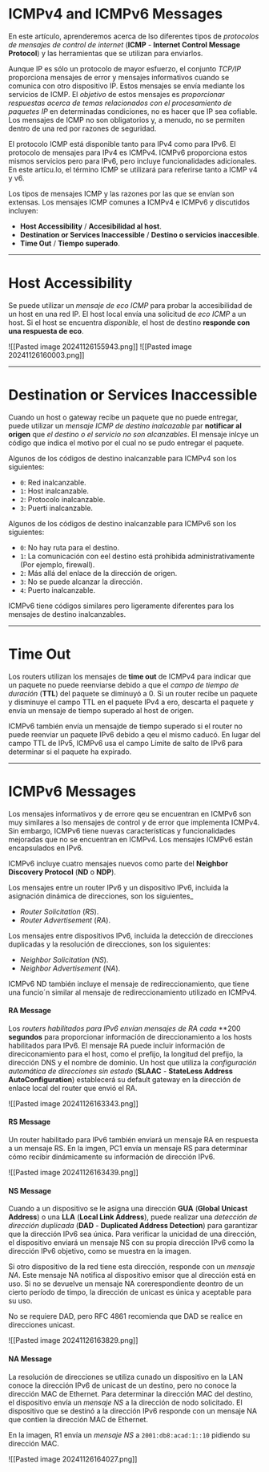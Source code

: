 # ICMPv4 and ICMPv6 Messages

En este artículo, aprenderemos acerca de lso diferentes tipos de *protocolos de mensajes de control de internet* (**ICMP** - **Internet Control Message Protocol**) y las herramientas que se utilizan para enviarlos.

Aunque IP es sólo un protocolo de mayor esfuerzo, el conjunto *TCP/IP* proporciona mensajes de error y mensajes informativos cuando se comunica con otro dispositivo IP. Estos mensajes se envía mediante los servicios de ICMP. El *objetivo* de estos mensajes es *proporcionar respuestas acerca de temas relacionados con el procesamiento de paquetes IP* en determinadas condiciones, no es hacer que IP sea cofiable. Los mensajes de ICMP no son obligatorios y, a menudo, no se permiten dentro de una red por razones de seguridad.

El protocolo ICMP está disponible tanto para IPv4 como para IPv6. El protocolo de mensajes para IPv4 es ICMPv4. ICMPv6 proporciona estos mismos servicios pero para IPv6, pero incluye funcionalidades adicionales. En este artícu.lo, el término ICMP se utilizará para referirse tanto a ICMP v4 y v6.

Los tipos de mensajes ICMP y las razones por las que se envían son extensas. Los mensajes ICMP comunes a ICMPv4 e ICMPv6 y discutidos incluyen:

- **Host Accessibility** / **Accesibilidad al host**.
- **Destination or Services Inaccessible** / **Destino o servicios inaccesible**.
- **Time Out** / **Tiempo superado**.

----
# Host Accessibility

Se puede utilizar un *mensaje de eco ICMP* para probar la accesibilidad de un host en una red IP. El host local envía una solicitud de *eco ICMP* a un host. Si el host se encuentra *disponible*, el host de destino **responde con una respuesta de eco**. 

![[Pasted image 20241126155943.png]]
![[Pasted image 20241126160003.png]]

----
# Destination or Services Inaccessible

Cuando un host o gateway recibe un paquete que no puede entregar, puede utilizar un *mensaje ICMP de destino inalcazable* par **notificar al origen** que *el destino o el servicio no son alcanzables*. El mensaje inlcye un código que indica el motivo por el cual no se pudo entregar el paquete.

Algunos de los códigos de destino inalcanzable para ICMPv4 son los siguientes:

- `0`: Red inalcanzable.
- `1`: Host inalcanzable.
- `2`: Protocolo inalcanzable.
- `3`: Puerti inalcanzable.

Algunos de los códigos de destino inalcanzable para ICMPv6 son los siguientes:

- `0`: No hay ruta para el destino.
- `1`: La comunicación con eel destino está prohibida administrativamente (Por ejemplo, firewall).
- `2`: Más allá del enlace de la dirección de origen.
- `3`: No se puede alcanzar la dirección.
- `4`: Puerto inalcanzable.

ICMPv6 tiene códigos similares pero ligeramente diferentes para los mensajes de destino inalcanzables.

---
# Time Out

Los routers utilizan los mensajes de **time out** de ICMPv4 para indicar que un paquete no puede reenviarse debido a que el *campo de tiempo de duración* (**TTL**) del paquete se diminuyó a 0. Si un router recibe un paquete y disminuye el campo TTL en el paquete IPv4 a ero, descarta el paquete y envía un mensaje de tiempo superado al host de origen. 

ICMPv6 también envía un mensajde de tiempo superado si el router no puede reenviar un paquete IPv6 debido a qeu el mismo caducó. En lugar del campo TTL de IPv5, ICMPv6 usa el campo Límite de salto de IPv6 para determinar si el paquete ha expirado.

---
# ICMPv6 Messages

Los mensajes informativos y de errore qeu se encuentran en ICMPv6 son muy similares a lso mensajes de control y de error que implementa ICMPv4. Sin embargo, ICMPv6 tiene nuevas características y funcionalidades mejoradas que no se encuentran en ICMPv4. Los mensajes ICMPv6 están encapsulados en IPv6.

ICMPv6 incluye cuatro mensajes nuevos como parte del **Neighbor Discovery Protocol** (**ND** o **NDP**).

Los mensajes entre un router IPv6 y un dispositivo IPv6, incluida la asignación dinámica de direcciones, son los siguientes_

- *Router Solicitation* (*RS*).
- *Router Advertisement* (*RA*).

Los mensajes entre dispositivos IPv6, incluida la detección de direcciones duplicadas y la resolución de direcciones, son los siguientes:

- *Neighbor Solicitation* (*NS*).
- *Neighbor Advertisement* (*NA*).

ICMPv6 ND también incluye el mensaje de redireccionamiento, que tiene una funcio´n similar al mensaje de redireccionamiento utilizado en ICMPv4.
#### RA Message

Los *routers habilitados para IPv6 envían mensajes de RA cada* **200 **segundos** para proporcionar información de direccionamiento a los hosts habilitados para IPv6. El mensaje RA puede incluir información de direciconamiento para el host, como el prefijo, la longitud del prefijo, la dirección DNS y el nombre de dominio. Un host que utiliza la *configuración automática de direcciones sin estado* (**SLAAC** - **StateLess Address AutoConfiguration**) establecerá su default gateway en la dirección de enlace local del router que envió el RA.

![[Pasted image 20241126163343.png]]
#### RS Message 

Un router habilitado para IPv6 también enviará un mensaje RA en respuesta a un mensaje RS. En la imgen, PC1 envía un mensaje RS para determinar cómo recibir dinámicamente su información de dirección IPv6.

![[Pasted image 20241126163439.png]]
#### NS Message

Cuando a un dispositivo se le asigna una dirección **GUA** (**Global Unicast Address**) o una **LLA** (**Local Link Address**), puede realizar una *detección de dirección duplicada*  (**DAD** - **Duplicated Address Detection**) para garantizar que la dirección IPv6 sea única. Para verificar la unicidad de una dirección, el dispositivo enviará un mensaje NS con su propia dirección IPv6 como la dirección IPv6 objetivo, como se muestra en la imagen.

Si otro dispositivo de la red tiene esta dirección, responde con un *mensaje NA*. Este mensaje NA notifica al dispositivo emisor que al dirección está en uso. Si no se devuelve un mensaje NA corerespondiente deontro de un cierto período de timpo, la dirección de unicast es única y aceptable para su uso.

No se requiere DAD, pero RFC 4861 recomienda que DAD se realice en direcciones unicast.

![[Pasted image 20241126163829.png]]
#### NA Message 

La resolución de direcciones se utiliza cunado un dispositivo en la LAN conoce la dirección IPv6 de unicast de un destino, pero no conoce la dirección MAC de Ethernet. Para determinar la dirección MAC del destino, el dispositivo envía un *mensaje NS* a la dirección de nodo solicitado. El dispositivo que se destinó a la dirección IPv6 responde con un mensaje NA que contien la dirección MAC de Ethernet.

En la imagen, R1 envía un *mensaje NS* a `2001:db8:acad:1::10` pidiendo su dirección MAC. 

![[Pasted image 20241126164027.png]]